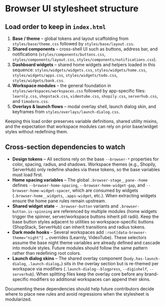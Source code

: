 # Browser UI stylesheet structure

## Load order to keep in `index.html`
1. **Base / theme** – global tokens and layout scaffolding from `styles/base/theme.css` followed by `styles/base/layout.css`.
2. **Shared components** – cross-shell UI such as buttons, address bar, and notifications (`styles/components/buttons.css`, `styles/components/layout.css`, `styles/components/notifications.css`).
3. **Dashboard widgets** – shared home widgets and helpers loaded in this sequence: `styles/widgets/widgets.css`, `styles/widgets/home.css`, `styles/widgets/apps.css`, `styles/widgets/todo.css`, `styles/widgets/bank.css`.
4. **Workspace modules** – the general foundation in `styles/workspaces/workspaces.css` followed by app-specific files: `learnly.css`, `shopstack.css`, `videotube.css`, `shopily.css`, `serverhub.css`, and `timodoro.css`.
5. **Overlays & launch flows** – modal overlay shell, launch dialog skin, and keyframes from `styles/overlays/launch-dialog.css`.

Keeping this load order preserves variable definitions, shared utility mixins, and the expectation that workspace modules can rely on prior base/widget styles without redefining them.

## Cross-section dependencies to watch
- **Design tokens** – All sections rely on the base `--browser-*` properties for color, spacing, radius, and shadows. Workspace themes (e.g., Shopily, ServerHub) only redefine shades via these tokens, so the base variables must load first.
- **Home spacing variables** – The global `.browser-stage__pane--home` defines `--browser-home-spacing`, `--browser-home-widget-gap`, and `--browser-home-widget-spacer`, which are consumed by widgets (`.browser-home__widgets`, `.apps-widget`, etc.). When extracting widgets ensure the home pane rules remain upstream.
- **Shared widget state** – `.browser-button` variants and `.browser-button.is-spinning` are referenced by multiple modules (home widgets trigger the spinner, server/workspace buttons inherit pill radii). Keep the base button styles adjacent to utilities so workspace-specific buttons (ShopStack, ServerHub) can inherit transitions and radius tokens.
- **Dark mode hooks** – Several workspaces add `:root[data-browser-theme="night"] …` overrides (Learnly, VideoTube). These selectors assume the base night theme variables are already defined and cascade into module styles. Future modules should follow the same pattern rather than redefining root colors.
- **Launch dialog skins** – The shared overlay component (`body.has-launch-dialog`, `.launch-dialog…`) sits in the overlay section but is re-themed per workspace via modifiers (`.launch-dialog--blogpress`, `--digishelf`, `--serverhub`). When splitting files keep the overlay core before any brand-specific modifiers so additional workspaces can append their skins.

Documenting these dependencies should help future contributors decide where to place new rules and avoid regressions when the stylesheet is modularized.
